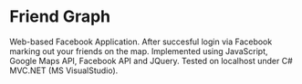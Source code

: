 Friend Graph
============

Web-based Facebook Application.
After succesful login via Facebook marking out your friends on the map.
Implemented using JavaScript, Google Maps API, Facebook API and JQuery.
Tested on localhost under C# MVC.NET (MS VisualStudio).
